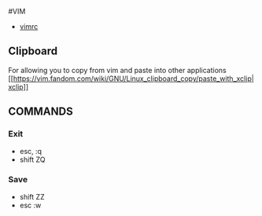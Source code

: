 #VIM

- [vimrc](.vimrc)

## Clipboard

For allowing you to copy from vim and paste into other applications
[[https://vim.fandom.com/wiki/GNU/Linux_clipboard_copy/paste_with_xclip|xclip]]

## COMMANDS

### Exit

- esc, :q
- shift ZQ

### Save

- shift ZZ
- esc :w
